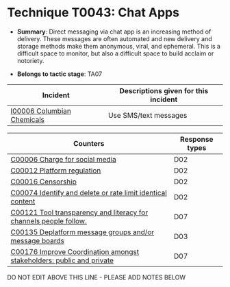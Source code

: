 # Technique T0043: Chat Apps

* **Summary**: Direct messaging via chat app is an increasing method of delivery. These messages are often automated and new delivery and storage methods make them anonymous, viral, and ephemeral. This is a difficult space to monitor, but also a difficult space to build acclaim or notoriety.

* **Belongs to tactic stage**: TA07


| Incident | Descriptions given for this incident |
| -------- | -------------------- |
| [I00006 Columbian Chemicals](../../generated_pages/incidents/I00006.md) | Use SMS/text messages |



| Counters | Response types |
| -------- | -------------- |
| [C00006 Charge for social media](../../generated_pages/counters/C00006.md) | D02 |
| [C00012 Platform regulation](../../generated_pages/counters/C00012.md) | D02 |
| [C00016 Censorship](../../generated_pages/counters/C00016.md) | D02 |
| [C00074 Identify and delete or rate limit identical content](../../generated_pages/counters/C00074.md) | D02 |
| [C00121 Tool transparency and literacy for channels people follow. ](../../generated_pages/counters/C00121.md) | D07 |
| [C00135 Deplatform message groups and/or message boards](../../generated_pages/counters/C00135.md) | D03 |
| [C00176 Improve Coordination amongst stakeholders: public and private](../../generated_pages/counters/C00176.md) | D07 |


DO NOT EDIT ABOVE THIS LINE - PLEASE ADD NOTES BELOW